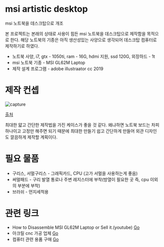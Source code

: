 # msi artistic desktop
 msi 노트북을 데스크탑으로 개조

본 프로젝트는 본래의 상태로 사용이 힘든 msi 노트북을 데스크탑으로 제작함을 목적으로 한다.
해당 노트북의 기종은 아직 생산성있는 사양으로 생각되어 데스크탑 컴퓨터로 제작하기로 하였다.

* 노트북 사양, i7, gtx - 1050ti, ram - 16G, hdmi 지원, ssd 120G, 외장하드 - 1t
* msi 노트북 기종 - MSI GL62M Laptop
* 제작 설계 프로그램 - adobe illustraator cc 2019

# 제작 컨셉
![capture](https://user-images.githubusercontent.com/48713654/83945177-eff04e80-a843-11ea-89ff-58b0f8c558b2.jpg)

<a href="https://www.youtube.com/watch?v=AOh4h0u3msU&t=1013s">출처</a>

최대한 얇고 간단한 제작법을 가진 케이스가 좋을 것 같다.
왜냐하면 노트북 보드는 차피 하나이고 고정만 해주면 되기 때문에 
최대한 만들기 쉽고 간단하게 만들어 외관 디자인도 깔끔하게 제작할 계획이다.

# 필요 물품
* 구리스, 서멀구리스 - 그래픽카드, CPU (고가 서멀을 사용하는게 좋음)
* 써멀패드 - 구리 발열 통로나 주변 레지스터에 부착(방열이 필요한 곳 즉, cpu 이외의 부분에 부착)
* 브러쉬 - 먼지세척용

# 관련 링크
* How to Disassemble MSI GL62M Laptop or Sell it.(youtube) <a href="https://www.youtube.com/watch?v=2BttVsFjee4">Go</a>
* 아크릴 cnc 가공 업체 <a href="http://mircnc.co.kr/">Go</a>
* 컴퓨터 관련 용품 구매 <a href="http://www.compuzone.co.kr/main/main.htm">Go</a>
